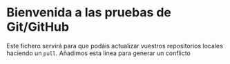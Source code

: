 # Bienvenida a las pruebas de Git/GitHub

Este fichero servirá para que podáis actualizar vuestros repositorios locales haciendo un `pull`.
Añadimos esta linea para generar un conflicto
